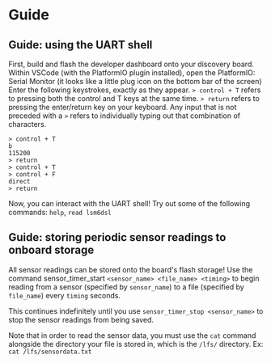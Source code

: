 # Guide
## Guide: using the UART shell
First, build and flash the developer dashboard onto your discovery board.
Within VSCode (with the PlatformIO plugin installed), open the PlatformIO: Serial Monitor (it looks like a little plug icon on the bottom bar of the screen)
Enter the following keystrokes, exactly as they appear. `> control + T` refers to pressing both the control and T keys at the same time. `> return` refers to pressing the enter/return key on your keyboard. Any input that is not preceded with a `>` refers to individually typing out that combination of characters.
```
> control + T
b
115200
> return
> control + T
> control + F
direct
> return
```

Now, you can interact with the UART shell! Try out some of the following commands:
`help`, `read lsm6dsl`

## Guide: storing periodic sensor readings to onboard storage
All sensor readings can be stored onto the board's flash storage!
Use the command sensor_timer_start `<sensor_name> <file_name> <timing>` to begin reading from a sensor (specified by `sensor_name`) to a file (specified by `file_name`) every `timing` seconds.

This continues indefinitely until you use `sensor_timer_stop <sensor_name>` to stop the sensor readings from being saved.

Note that in order to read the sensor data, you must use the `cat` command alongside the directory your file is stored in, which is the `/lfs/` directory. Ex: `cat /lfs/sensordata.txt`
